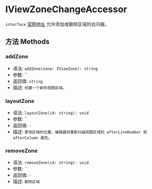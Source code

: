 # IViewZoneChangeAccessor
`interface` [官网地址](https://microsoft.github.io/monaco-editor/docs.html#interfaces/editor.IViewZoneChangeAccessor.html)
允许添加或删除区域的访问器。

## 方法 Methods
### addZone
+ 语法: `addZone(zone: IViewZone): string`
+ 参数: ``
+ 返回值: `string`
+ 描述: `创建一个新的视图区域。`
### layoutZone
+ 语法: `layoutZone(id: string): void`
+ 参数: ``
+ 返回值: `-`
+ 描述: `更改区域的位置。编辑器将重新扫描视图区域的 afterLineNumber 和 afterColumn 属性。`
### removeZone
+ 语法: `removeZone(id: string): void`
+ 参数: ``
+ 返回值: `-`
+ 描述: `删除区域`
